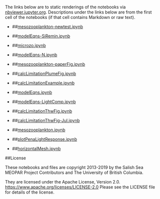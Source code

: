 The links below are to static renderings of the notebooks via
[nbviewer.jupyter.org](https://nbviewer.jupyter.org/).
Descriptions under the links below are from the first cell of the notebooks
(if that cell contains Markdown or raw text).

* ##[mesozooplankton-newtest.ipynb](https://nbviewer.jupyter.org/urls/bitbucket.org/salishsea/analysis-elise-2/raw/tip/notebooks/modelEqs/mesozooplankton-newtest.ipynb)  
    
* ##[modelEqns-SiRemin.ipynb](https://nbviewer.jupyter.org/urls/bitbucket.org/salishsea/analysis-elise-2/raw/tip/notebooks/modelEqs/modelEqns-SiRemin.ipynb)  
    
* ##[microzo.ipynb](https://nbviewer.jupyter.org/urls/bitbucket.org/salishsea/analysis-elise-2/raw/tip/notebooks/modelEqs/microzo.ipynb)  
    
* ##[modelEqns-N.ipynb](https://nbviewer.jupyter.org/urls/bitbucket.org/salishsea/analysis-elise-2/raw/tip/notebooks/modelEqs/modelEqns-N.ipynb)  
    
* ##[mesozooplankton-paperFig.ipynb](https://nbviewer.jupyter.org/urls/bitbucket.org/salishsea/analysis-elise-2/raw/tip/notebooks/modelEqs/mesozooplankton-paperFig.ipynb)  
    
* ##[calcLimitationPlumeFig.ipynb](https://nbviewer.jupyter.org/urls/bitbucket.org/salishsea/analysis-elise-2/raw/tip/notebooks/modelEqs/calcLimitationPlumeFig.ipynb)  
    
* ##[calcLimitationExample.ipynb](https://nbviewer.jupyter.org/urls/bitbucket.org/salishsea/analysis-elise-2/raw/tip/notebooks/modelEqs/calcLimitationExample.ipynb)  
    
* ##[modelEqns.ipynb](https://nbviewer.jupyter.org/urls/bitbucket.org/salishsea/analysis-elise-2/raw/tip/notebooks/modelEqs/modelEqns.ipynb)  
    
* ##[modelEqns-LightComp.ipynb](https://nbviewer.jupyter.org/urls/bitbucket.org/salishsea/analysis-elise-2/raw/tip/notebooks/modelEqs/modelEqns-LightComp.ipynb)  
    
* ##[calcLimitationThwFig.ipynb](https://nbviewer.jupyter.org/urls/bitbucket.org/salishsea/analysis-elise-2/raw/tip/notebooks/modelEqs/calcLimitationThwFig.ipynb)  
    
* ##[calcLimitationThwFig-Jul.ipynb](https://nbviewer.jupyter.org/urls/bitbucket.org/salishsea/analysis-elise-2/raw/tip/notebooks/modelEqs/calcLimitationThwFig-Jul.ipynb)  
    
* ##[mesozooplankton.ipynb](https://nbviewer.jupyter.org/urls/bitbucket.org/salishsea/analysis-elise-2/raw/tip/notebooks/modelEqs/mesozooplankton.ipynb)  
    
* ##[plotPenaLightResponse.ipynb](https://nbviewer.jupyter.org/urls/bitbucket.org/salishsea/analysis-elise-2/raw/tip/notebooks/modelEqs/plotPenaLightResponse.ipynb)  
    
* ##[horizontalMesh.ipynb](https://nbviewer.jupyter.org/urls/bitbucket.org/salishsea/analysis-elise-2/raw/tip/notebooks/modelEqs/horizontalMesh.ipynb)  
    

##License

These notebooks and files are copyright 2013-2019
by the Salish Sea MEOPAR Project Contributors
and The University of British Columbia.

They are licensed under the Apache License, Version 2.0.
https://www.apache.org/licenses/LICENSE-2.0
Please see the LICENSE file for details of the license.
